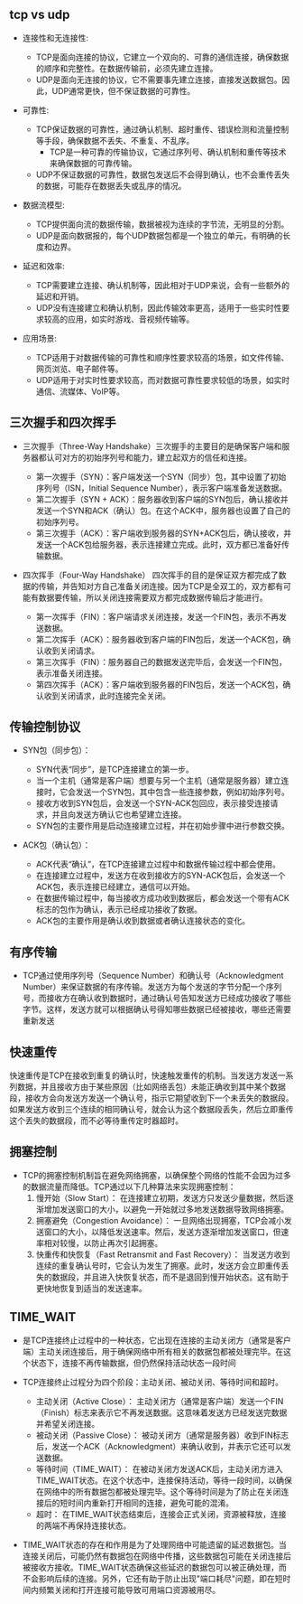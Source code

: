 ## tcp vs udp
+ 连接性和无连接性:
    + TCP是面向连接的协议，它建立一个双向的、可靠的通信连接，确保数据的顺序和完整性。在数据传输前，必须先建立连接。
    + UDP是面向无连接的协议，它不需要事先建立连接，直接发送数据包。因此，UDP通常更快，但不保证数据的可靠性。

+ 可靠性:
    + TCP保证数据的可靠性，通过确认机制、超时重传、错误检测和流量控制等手段，确保数据不丢失、不重复、不乱序。
        + TCP是一种可靠的传输协议，它通过序列号、确认机制和重传等技术来确保数据的可靠传输。
    + UDP不保证数据的可靠性，数据包发送后不会得到确认，也不会重传丢失的数据，可能存在数据丢失或乱序的情况。

+ 数据流模型:
    + TCP提供面向流的数据传输，数据被视为连续的字节流，无明显的分割。
    + UDP是面向数据报的，每个UDP数据包都是一个独立的单元，有明确的长度和边界。

+ 延迟和效率:
    + TCP需要建立连接、确认机制等，因此相对于UDP来说，会有一些额外的延迟和开销。
    + UDP没有连接建立和确认机制，因此传输效率更高，适用于一些实时性要求较高的应用，如实时游戏、音视频传输等。

+ 应用场景:
    + TCP适用于对数据传输的可靠性和顺序性要求较高的场景，如文件传输、网页浏览、电子邮件等。
    + UDP适用于对实时性要求较高，而对数据可靠性要求较低的场景，如实时通信、流媒体、VoIP等。

## 三次握手和四次挥手

+ 三次握手（Three-Way Handshake）三次握手的主要目的是确保客户端和服务器都认可对方的初始序列号和能力，建立起双方的信任和连接。
    + 第一次握手（SYN）：客户端发送一个SYN（同步）包，其中设置了初始序列号（ISN，Initial Sequence Number），表示客户端准备发送数据。
    + 第二次握手（SYN + ACK）：服务器收到客户端的SYN包后，确认接收并发送一个SYN和ACK（确认）包。在这个ACK中，服务器也设置了自己的初始序列号。
    + 第三次握手（ACK）：客户端收到服务器的SYN+ACK包后，确认接收，并发送一个ACK包给服务器，表示连接建立完成。此时，双方都已准备好传输数据。

+ 四次挥手（Four-Way Handshake） 四次挥手的目的是保证双方都完成了数据的传输，并告知对方自己准备关闭连接。因为TCP是全双工的，双方都有可能有数据要传输，所以关闭连接需要双方都完成数据传输后才能进行。
    + 第一次挥手（FIN）：客户端请求关闭连接，发送一个FIN包，表示不再发送数据。
    + 第二次挥手（ACK）：服务器收到客户端的FIN包后，发送一个ACK包，确认收到关闭请求。
    + 第三次挥手（FIN）：服务器自己的数据发送完毕后，会发送一个FIN包，表示准备关闭连接。
    + 第四次挥手（ACK）：客户端收到服务器的FIN包后，发送一个ACK包，确认收到关闭请求，此时连接完全关闭。

## 传输控制协议

+ SYN包（同步包）：
    + SYN代表“同步”，是TCP连接建立的第一步。
    + 当一个主机（通常是客户端）想要与另一个主机（通常是服务器）建立连接时，它会发送一个SYN包，其中包含一些连接参数，例如初始序列号。
    + 接收方收到SYN包后，会发送一个SYN-ACK包回应，表示接受连接请求，并且向发送方确认它也希望建立连接。
    + SYN包的主要作用是启动连接建立过程，并在初始步骤中进行参数交换。

+ ACK包（确认包）：
    + ACK代表“确认”，在TCP连接建立过程中和数据传输过程中都会使用。
    + 在连接建立过程中，发送方在收到接收方的SYN-ACK包后，会发送一个ACK包，表示连接已经建立，通信可以开始。
    + 在数据传输过程中，每当接收方成功收到数据后，都会发送一个带有ACK标志的包作为确认，表示已经成功接收了数据。
    + ACK包的主要作用是确认收到数据或者确认连接状态的变化。

## 有序传输
+ TCP通过使用序列号（Sequence Number）和确认号（Acknowledgment Number）来保证数据的有序传输。发送方为每个发送的字节分配一个序列号，而接收方在确认收到数据时，通过确认号告知发送方已经成功接收了哪些字节。这样，发送方就可以根据确认号得知哪些数据已经被接收，哪些还需要重新发送


## 快速重传
快速重传是TCP在接收到重复的确认时，快速触发重传的机制。当发送方发送一系列数据，并且接收方由于某些原因（比如网络丢包）未能正确收到其中某个数据段，接收方会向发送方发送一个确认号，指示它期望收到下一个未丢失的数据段。如果发送方收到三个连续的相同确认号，就会认为这个数据段丢失，然后立即重传这个丢失的数据段，而不必等待重传定时器超时。

## 拥塞控制
+ TCP的拥塞控制机制旨在避免网络拥塞，以确保整个网络的性能不会因为过多的数据流量而降低。TCP通过以下几种算法来实现拥塞控制：
    1. 慢开始（Slow Start）： 在连接建立初期，发送方只发送少量数据，然后逐渐增加发送窗口的大小，以避免一开始就过多地发送数据导致网络拥塞。
    2. 拥塞避免（Congestion Avoidance）： 一旦网络出现拥塞，TCP会减小发送窗口的大小，以降低发送速率。然后，发送方逐渐增加发送窗口，但速率相对较慢，以防止再次引起拥塞。
    3. 快重传和快恢复（Fast Retransmit and Fast Recovery）： 当发送方收到连续的重复确认号时，它会认为发生了拥塞。此时，发送方会立即重传丢失的数据段，并且进入快恢复状态，而不是退回到慢开始状态。这有助于更快地恢复到适当的发送速率。


## TIME_WAIT 
+ 是TCP连接终止过程中的一种状态，它出现在连接的主动关闭方（通常是客户端）主动关闭连接后，用于确保网络中所有相关的数据包都被处理完毕。在这个状态下，连接不再传输数据，但仍然保持活动状态一段时间

+ TCP连接终止过程分为四个阶段：主动关闭、被动关闭、等待时间和超时。
    + 主动关闭（Active Close）： 主动关闭方（通常是客户端）发送一个FIN（Finish）标志来表示它不再发送数据。这意味着发送方已经发送完数据并希望关闭连接。
    + 被动关闭（Passive Close）： 被动关闭方（通常是服务器）收到FIN标志后，发送一个ACK（Acknowledgment）来确认收到，并表示它还可以发送数据。
    + 等待时间（TIME_WAIT）： 在被动关闭方发送ACK后，主动关闭方进入TIME_WAIT状态。在这个状态中，连接保持活动，等待一段时间，以确保在网络中的所有数据包都被处理完毕。这个等待时间是为了防止在关闭连接后的短时间内重新打开相同的连接，避免可能的混淆。
    + 超时： 在TIME_WAIT状态结束后，连接会正式关闭，资源被释放，连接的两端不再保持连接状态。

+ TIME_WAIT状态的存在和作用是为了处理网络中可能遗留的延迟数据包。当连接关闭后，可能仍然有数据包在网络中传播，这些数据包可能在关闭连接后被接收方接收。TIME_WAIT状态确保这些延迟的数据包可以被正确处理，而不会影响后续的连接。另外，它还有助于防止出现"端口耗尽"问题，即在短时间内频繁关闭和打开连接可能导致可用端口资源被用尽。